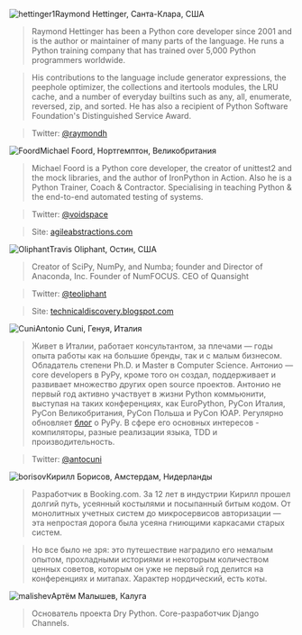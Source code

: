 <a name="Raymond-Hettinger"></a>![hettinger1](/2019/img/speakers/2019/hettinger.jpg)Raymond Hettinger, Санта-Клара, США

> Raymond Hettinger has been a Python core developer since 2001 and is the author or maintainer of many parts of the language. He runs a Python training company that has trained over 5,000 Python programmers worldwide.

> His contributions to the language include generator expressions, the peephole optimizer, the collections and itertools modules, the LRU cache, and a number of everyday builtins such as any, all, enumerate, reversed, zip, and sorted. He has also a recipient of Python Software Foundation's Distinguished Service Award.

> Twitter: [@raymondh](https://twitter.com/raymondh)

<a name="Michael-Foord"></a>![Foord](/2019/img/speakers/2019/foord.jpg)Michael Foord, Нортгемптон, Великобритания

> Michael Foord is a Python core developer, the creator of unittest2 and the mock libraries, and the author of IronPython in Action. Also he is a Python Trainer, Coach & Contractor. Specialising in teaching Python & the end-to-end automated testing of systems. 

> Twitter: [@voidspace](https://twitter.com/voidspace)

> Site: [agileabstractions.com](https://agileabstractions.com)

<a name="Travis-Oliphant"></a>![Oliphant](/2019/img/speakers/2019/oliphant.jpg)Travis Oliphant, Остин, США

> Creator of SciPy, NumPy, and Numba; founder and Director of Anaconda, Inc. Founder of NumFOCUS. CEO of Quansight

> Twitter: [@teoliphant](https://twitter.com/teoliphant)

> Site: [technicaldiscovery.blogspot.com](http://technicaldiscovery.blogspot.com)

<a name="Antonio-Cuni"></a>![Cuni](/2019/img/speakers/2019/cuni.jpg)Antonio Cuni, Генуя, Италия

> Живет в Италии, работает консультантом, за плечами — годы опыта работы как на большие бренды, так и с малым бизнесом. Обладатель степени Ph.D. и Master в Computer Science. Антонио — core developers в PyPy, кроме того он создал, поддерживает и развивает множество других open source проектов. Антонио не первый год активно участвует в жизни Python коммьюнити, выступая на таких конференциях, как EuroPython, PyCon Италия, PyCon Великобритания, PyCon Польша и PyCon ЮАР. Регулярно обновляет [блог](http://antocuni.eu/en/) о PyPy. В сфере его основных интересов - компиляторы, разные реализации языка, TDD и производительность.

> Twitter: [@antocuni](https://twitter.com/antocuni)


<a name="kirill-borisov"></a>![borisov](/2019/img/speakers/2019/borisov.png)Кирилл Борисов, Амстердам, Нидерланды

> Разработчик в Booking.com. За 12 лет в индустрии Кирилл прошел долгий путь, усеянный костылями и посыпанный битым кодом. От монолитных учетных систем до микросервисов авторизации — эта непростая дорога была усеяна гниющими каркасами старых систем.

> Но все было не зря: это путешествие наградило его немалым опытом, прохладными историями и некоторым количеством ценных советов, которым он уже не первый год делится на конференциях и митапах. Характер нордический, есть коты.

<a name="artem-malishev"></a>![malishev](/2019/img/speakers/2019/malishev.jpg)Артём Малышев, Калуга

> Основатель проекта Dry Python. Core-разработчик Django Channels.

